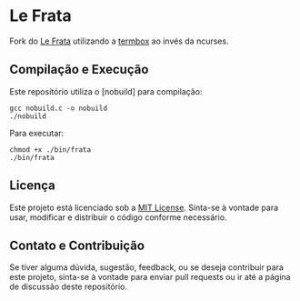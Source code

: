 # Le Frata

Fork do [Le Frata](https://github.com/LeFrata/lefrata-cbp) utilizando a [termbox](https://github.com/sanko/termbox2.c) ao invés da ncurses.

## Compilação e Execução

Este repositório utiliza o [nobuild] para compilação:

```
gcc nobuild.c -o nobuild  
./nobuild  
```

Para executar:

```
chmod +x ./bin/frata  
./bin/frata
```

## Licença

Este projeto está licenciado sob a [MIT License](https://opensource.org/licenses/MIT). Sinta-se à vontade para usar, modificar e distribuir o código conforme necessário.

## Contato e Contribuição

Se tiver alguma dúvida, sugestão, feedback, ou se deseja contribuir para este projeto, sinta-se à vontade para enviar pull requests ou ir até a página de discussão deste repositório.

